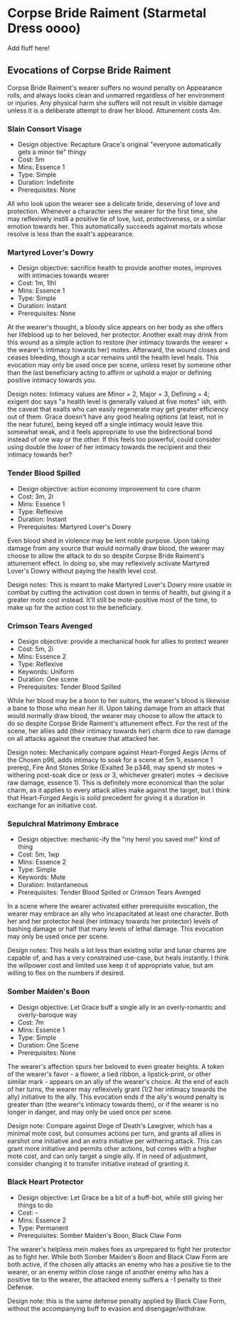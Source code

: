 # Corpse Bride Raiment (Starmetal Dress oooo)
Add fluff here!

## Evocations of Corpse Bride Raiment
Corpse Bride Raiment's wearer suffers no wound penalty on Appearance rolls, and
always looks clean and unmarred regardless of her environment or injuries. Any
physical harm she suffers will not result in visible damage unless it is a
deliberate attempt to draw her blood. Attunement costs 4m.

### Slain Consort Visage
   - Design objective: Recapture Grace's original "everyone automatically gets a
     minor tie" thingy
   - Cost: 5m
   - Mins: Essence 1
   - Type: Simple
   - Duration: Indefinite
   - Prerequisites: None

All who look upon the wearer see a delicate bride, deserving of love and
protection. Whenever a character sees the wearer for the first time, she may
reflexively instill a positive tie of love, lust, protectiveness, or a similar
emotion towards her. This automatically succeeds against mortals whose resolve
is less than the exalt's appearance.

### Martyred Lover's Dowry
   - Design objective: sacrifice health to provide another motes, improves with
     intimacies towards wearer
   - Cost: 1m, 1lhl
   - Mins: Essence 1
   - Type: Simple
   - Duration: Instant
   - Prerequisites: None

At the wearer's thought, a bloody slice appears on her body as she offers her
lifeblood up to her beloved, her protector. Another exalt may drink from this
wound as a simple action to restore (her intimacy towards the wearer + the
wearer's intimacy towards her) motes. Afterward, the wound closes and ceases
bleeding, though a scar remains until the health level heals. This evocation may
only be used once per scene, unless reset by someone other than the last
beneficiary acting to affirm or uphold a major or defining positive intimacy
towards you.

Design notes: Intimacy values are Minor = 2, Major = 3, Defining = 4; exigent
doc says "a health level is generally valued at five motes" ish, with the caveat
that exalts who can easily regenerate may get greater efficiency out of them.
Grace doesn't have any good healing options (at least, not in the near future),
being keyed off a single intimacy would leave this somewhat weak, and it feels
appropriate to use the bidirectional bond instead of one way or the other. If
this feels too powerful, could consider using double the *lower* of her intimacy
towards the recipient and their intimacy towards her?

### Tender Blood Spilled
   - Design objective: action economy improvement to core charm
   - Cost: 3m, 2i
   - Mins: Essence 1
   - Type: Reflexive
   - Duration: Instant
   - Prerequisites: Martyred Lover's Dowry

Even blood shed in violence may be lent noble purpose. Upon taking damage from
any source that would normally draw blood, the wearer may choose to allow the
attack to do so despite Corpse Bride Raiment's attunement effect. In doing so,
she may reflexively activate Martyred Lover's Dowry without paying the health
level cost.

Design notes: This is meant to make Martyred Lover's Dowry more usable in combat
by cutting the activation cost down in terms of health, but giving it a greater
mote cost instead. It'll still be mote-positive most of the time, to make up for
the action cost to the beneficiary.

### Crimson Tears Avenged
   - Design objective: provide a mechanical hook for allies to protect wearer
   - Cost: 5m, 2i
   - Mins: Essence 2
   - Type: Reflexive
   - Keywords: Uniform
   - Duration: One scene
   - Prerequisites: Tender Blood Spilled

While her blood may be a boon to her suitors, the wearer's blood is likewise a
bane to those who mean her ill. Upon taking damage from an attack that would
normally draw blood, the wearer may choose to allow the attack to do so despite
Corpse Bride Raiment's attunement effect. For the rest of the scene, her allies
add (their intimacy towards her) charm dice to raw damage on all attacks against
the creature that attacked her.

Design notes: Mechanically compare against Heart-Forged Aegis (Arms of the
Chosen p96, adds intimacy to soak for a scene at 5m 1i, essence 1 prereq), Fire
And Stones Strike (Exalted 3e p346, may spend str motes -> withering post-soak
dice or (ess or 3, whichever greater) motes -> decisive raw damage, essence 1).
This is definitely more economical than the solar charm, as it applies to every
attack allies make against the target, but I think that Heart-Forged Aegis is
solid precedent for giving it a duration in exchange for an initiative cost.

### Sepulchral Matrimony Embrace
   - Design objective: mechanic-ify the "my hero! you saved me!" kind of thing
   - Cost: 5m, 1wp
   - Mins: Essence 2
   - Type: Simple
   - Keywords: Mute
   - Duration: Instantaneous
   - Prerequisites: Tender Blood Spilled or Crimson Tears Avenged

In a scene where the wearer activated either prerequisite evocation, the wearer
may embrace an ally who incapacitated at least one character. Both her and her
protector heal (her intimacy towards her protector) levels of bashing damage or
half that many levels of lethal damage. This evocation may only be used once per
scene.

Design notes: This heals a lot less than existing solar and lunar charms are
capable of, and has a very constrained use-case, but heals instantly. I think
the willpower cost and limited use keep it of appropriate value, but am willing
to flex on the numbers if desired.

### Somber Maiden's Boon
- Design objective: Let Grace buff a single ally in an overly-romantic and
  overly-baroque way
- Cost: 7m
- Mins: Essence 1
- Type: Simple
- Duration: One Scene
- Prerequisites: None

The wearer's affection spurs her beloved to even greater heights. A token of the
wearer's favor - a flower, a tied ribbon, a lipstick-print, or other similar
mark - appears on an ally of the wearer's choice. At the end of each of her
turns, the wearer may reflexively grant (1/2 her intimacy towards the ally)
initiative to the ally. This evocation ends if the ally's wound penalty is
greater than (the wearer's intimacy towards them), or if the wearer is no longer
in danger, and may only be used once per scene.

Design note: Compare against Dirge of Death's Lawgiver, which has a minimal mote
cost, but consumes actions per turn, and grants all allies in earshot one
initiative and an extra initiative per withering attack. This can grant more
initiative and permits other actions, but comes with a higher mote cost, and can
only target a single ally. If in need of adjustment, consider changing it to
transfer initiative instead of granting it.

### Black Heart Protector
- Design objective: Let Grace be a bit of a buff-bot, while still giving her
  things to do
- Cost: -
- Mins: Essence 2
- Type: Permanent
- Prerequisites: Somber Maiden's Boon, Black Claw Form

The wearer's helpless mein makes foes as unprepared to fight her protector as to
fight her. While both Somber Maiden's Boon and Black Claw Form are both active,
if the chosen ally attacks an enemy who has a positive tie to the wearer, or an
enemy within close range of another enemy who has a positive tie to the wearer,
the attacked enemy suffers a -1 penalty to their Defense.

Design note: this is the same defense penalty applied by Black Claw Form,
without the accompanying buff to evasion and disengage/withdraw.
